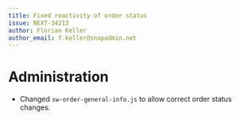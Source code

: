 ```yaml
---
title: Fixed reactivity of order status
issue: NEXT-34213
author: Florian Keller
author_email: f.keller@snapadmin.net
---
```

# Administration
* Changed `sw-order-general-info.js` to allow correct order status changes. 
